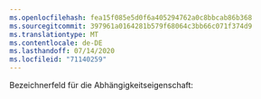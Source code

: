 ```yaml
---
ms.openlocfilehash: fea15f085e5d0f6a405294762a0c8bbcab86b368
ms.sourcegitcommit: 397961a0164281b579f68064c3bb66c071f374d9
ms.translationtype: MT
ms.contentlocale: de-DE
ms.lasthandoff: 07/14/2020
ms.locfileid: "71140259"
---
```

Bezeichnerfeld für die Abhängigkeitseigenschaft: